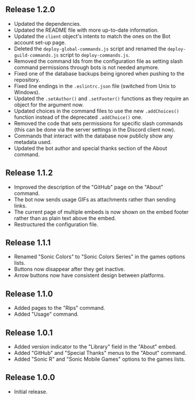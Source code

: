 ## Release 1.2.0

- Updated the dependencies.
- Updated the README file with more up-to-date information.
- Updated the `client` object's intents to match the ones on the Bot account set-up page.
- Deleted the `deploy-global-commands.js` script and renamed the `deploy-guild-commands.js` script to `deploy-commands.js`.
- Removed the command Ids from the configuration file as setting slash command permissions through bots is not needed anymore.
- Fixed one of the database backups being ignored when pushing to the repository.
- Fixed line endings in the `.eslintrc.json` file (switched from Unix to Windows).
- Updated the `.setAuthor()` and `.setFooter()` functions as they require an object for the argument now.
- Updated choices in the command files to use the new `.addChoices()` function instead of the deprecated `.addChoice()` one.
- Removed the code that sets permissions for specific slash commands (this can be done via the server settings in the Discord client now).
- Commands that interact with the database now publicly show any metadata used.
- Updated the bot author and special thanks section of the About command.

## Release 1.1.2

- Improved the description of the "GitHub" page on the "About" command.
- The bot now sends usage GIFs as attachments rather than sending links.
- The current page of multiple embeds is now shown on the embed footer rather than as plain text above the embed.
- Restructured the configuration file.

## Release 1.1.1

- Renamed "Sonic Colors" to "Sonic Colors Series" in the games options lists.
- Buttons now disappear after they get inactive.
- Arrow buttons now have consistent design between platforms.

## Release 1.1.0

- Added pages to the "Rips" command.
- Added "Usage" command.

## Release 1.0.1

- Added version indicator to the "Library" field in the "About" embed.
- Added "GitHub" and "Special Thanks" menus to the "About" command.
- Added "Sonic R" and "Sonic Mobile Games" options to the games lists.

## Release 1.0.0

- Initial release.
